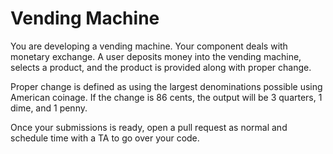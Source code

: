# Vending Machine

You are developing a vending machine. Your component deals with monetary
exchange. A user deposits money into the vending machine, selects a product, and
the product is provided along with proper change.

Proper change is defined as using the largest denominations possible using
American coinage. If the change is 86 cents, the output will be 3 quarters, 1
dime, and 1 penny.

Once your submissions is ready, open a pull request as normal and schedule time
with a TA to go over your code.
